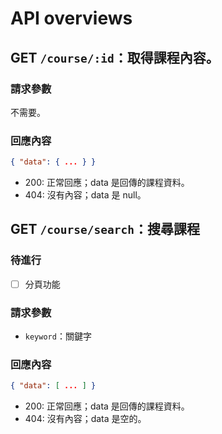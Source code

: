 # API overviews

## GET `/course/:id`：取得課程內容。

### 請求參數

不需要。

### 回應內容

```json
{ "data": { ... } }
```

-   200: 正常回應；data 是回傳的課程資料。
-   404: 沒有內容；data 是 null。

## GET `/course/search`：搜尋課程

### 待進行

-   [ ] 分頁功能

### 請求參數

-   `keyword`：關鍵字

### 回應內容

```json
{ "data": [ ... ] }
```

-   200: 正常回應；data 是回傳的課程資料。
-   404: 沒有內容；data 是空的。
